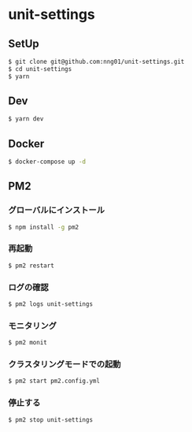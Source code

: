 # unit-settings

## SetUp

```sh
$ git clone git@github.com:nng01/unit-settings.git
$ cd unit-settings
$ yarn
```

## Dev

```sh
$ yarn dev
```

## Docker

```sh
$ docker-compose up -d
```

## PM2

### グローバルにインストール

```sh
$ npm install -g pm2
```

### 再起動

```sh
$ pm2 restart
```

### ログの確認

```sh
$ pm2 logs unit-settings
```

### モニタリング

```sh
$ pm2 monit
```

### クラスタリングモードでの起動

```sh
$ pm2 start pm2.config.yml
```

### 停止する

```sh
$ pm2 stop unit-settings
```
